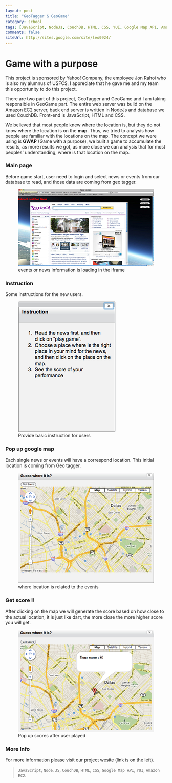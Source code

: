 ```yaml
---
layout: post
title: "GeoTagger & GeoGame"
category: school
tags: [JavaScript, NodeJs, CouchDB, HTML, CSS, YUI, Google Map API, Amazon EC2, School Project]
comments: false
siteUrl: http://sites.google.com/site/leo0924/
---
```


# Game with a purpose

This project is sponsored by Yahoo! Company, the employee Jon Rahoi who is also my alumnus of USFCS, I appreciate that he gave me and my team this opportunity to do this project.

There are two part of this project, GeoTagger and GeoGame and I am taking responsible in GeoGame part. The entire web server was build on the Amazon EC2 server, back end server is written in NodeJs and database we used CouchDB. Front-end is JavaScript, HTML and CSS.

We believed that most people knew where the location is, but they do not know where the location is on the **map**. Thus, we tried to analysis how people are familiar with the locations on the map. The concept we were using is **GWAP** (Game with a purpose), we built a game to accumulate the results, as more results we got, as more close we can analysis that for most peoples' understanding, where is that location on the map.

### Main page

Before game start, user need to login and select news or events from our database to read, and those data are coming from geo tagger.

<figure>
  <a href="/images/geo-4.jpg"><img class="borderFrame" src="/images/geo-4.jpg"></a>
  <figcaption>events or news information is loading in the iframe</figcaption>
</figure>

### Instruction

Some instructions for the new users.

<figure>
  <a href="/images/geo-1.jpg"><img src="/images/geo-1.jpg"></a>
  <figcaption>Provide basic instruction for users</figcaption>
</figure>

### Pop up google map

Each single news or events will have a correspond location. This initial location is coming from Geo tagger.

<figure>
  <a href="/images/geo-2.jpg"><img class="borderFrame" src="/images/geo-2.jpg"></a>
  <figcaption>where location is related to the events</figcaption>
</figure>

### Get score !!

After clicking on the map we will generate the score based on how close to the actual location, it is just like dart, the more close the more higher score you will get.

<figure>
  <a href="/images/geo-3.jpg"><img class="borderFrame" src="/images/geo-3.jpg"></a>
  <figcaption>Pop up scores after user played</figcaption>
</figure>

### More Info

For more information please visit our project wesite (link is on the left).

> `JavaScript`, `Node.JS`, `CouchDB`, `HTML`, `CSS`, `Google Map API`, `YUI`, `Amazon EC2`.